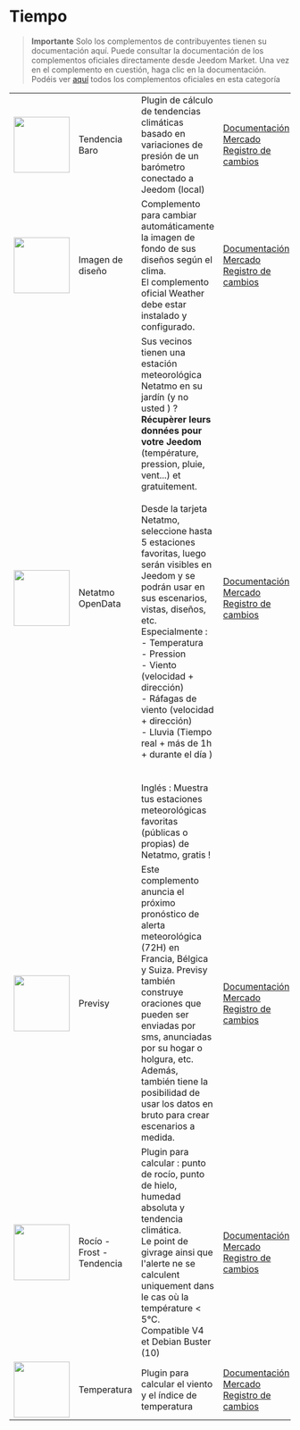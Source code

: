
# Tiempo


>**Importante**
>Solo los complementos de contribuyentes tienen su documentación aquí. Puede consultar la documentación de los complementos oficiales directamente desde Jeedom Market. Una vez en el complemento en cuestión, haga clic en la documentación.
>Podéis ver [aquí](https://market.jeedom.com/index.php?v=d&p=market&type=plugin&categorie=weather) todos los complementos oficiales en esta categoría


| | | | |
|--- | --- | --- | ---|
|<img src="baro/baro_icon.png" class="pluginLogo" width="100" />|Tendencia Baro|Plugin de cálculo de tendencias climáticas basado en variaciones de presión de un barómetro conectado a Jeedom (local)|[Documentación](https://odolc.github.io/Baro/es_ES/)<br/>[Mercado](https://market.jeedom.com/index.php?v=d&p=market_display&id=2405)<br/>[Registro de cambios](https://odolc.github.io/Baro/es_ES/changelog)|
|<img src="designImgSwitch/designImgSwitch_icon.png" class="pluginLogo" width="100" />|Imagen de diseño|Complemento para cambiar automáticamente la imagen de fondo de sus diseños según el clima.<br/>El complemento oficial Weather debe estar instalado y configurado.|[Documentación](https://mips2648.github.io/jeedom-plugins-docs/designImgSwitch/es_ES/)<br/>[Mercado](https://market.jeedom.com/index.php?v=d&p=market_display&id=3819)<br/>[Registro de cambios](https://mips2648.github.io/jeedom-plugins-docs/designImgSwitch/es_ES/changelog)|
|<img src="netatmoPublicData/netatmoPublicData_icon.png" class="pluginLogo" width="100" />|Netatmo OpenData|Sus vecinos tienen una estación meteorológica Netatmo en su jardín (y no usted ) ? <br><strong>Récupèrer leurs données pour votre Jeedom</strong> (température, pression, pluie, vent...) et gratuitement. <br><br>Desde la tarjeta Netatmo, seleccione hasta 5 estaciones favoritas, luego serán visibles en Jeedom y se podrán usar en sus escenarios, vistas, diseños, etc.  Especialmente :<br>- Temperatura<br>- Pression<br>- Viento (velocidad + dirección)<br>- Ráfagas de viento (velocidad + dirección)<br>- Lluvia (Tiempo real + más de 1h + durante el día )<br><br><br>Inglés : Muestra tus estaciones meteorológicas favoritas (públicas o propias) de Netatmo, gratis !|[Documentación](https://jim005.github.io/jeedom-netatmoPublicData/es_ES/)<br/>[Mercado](https://market.jeedom.com/index.php?v=d&p=market_display&id=4008)<br/>[Registro de cambios](https://jim005.github.io/jeedom-netatmoPublicData/es_ES/changelog)|
|<img src="previsy/previsy_icon.png" class="pluginLogo" width="100" />|Previsy|Este complemento anuncia el próximo pronóstico de alerta meteorológica (72H) en Francia, Bélgica y Suiza. Previsy también construye oraciones que pueden ser enviadas por sms, anunciadas por su hogar o holgura, etc. Además, también tiene la posibilidad de usar los datos en bruto para crear escenarios a medida.|[Documentación](https://ynats.github.io/jeedom-plugin-previsy/es_ES/)<br/>[Mercado](https://market.jeedom.com/index.php?v=d&p=market_display&id=4016)<br/>[Registro de cambios](https://ynats.github.io/jeedom-plugin-previsy/es_ES/changelog)|
|<img src="rosee/rosee_icon.png" class="pluginLogo" width="100" />|Rocío - Frost - Tendencia|Plugin para calcular : punto de rocío, punto de hielo, humedad absoluta y tendencia climática. <BR/>Le point de givrage ainsi que l'alerte ne se calculent uniquement dans le cas où la température < 5°C. <BR />Compatible V4 et Debian Buster (10)|[Documentación](https://jealg.github.io/documentation/plugin-rosee/es_ES/)<br/>[Mercado](https://market.jeedom.com/index.php?v=d&p=market_display&id=1653)<br/>[Registro de cambios](https://jealg.github.io/documentation/plugin-rosee/es_ES/changelog)|
|<img src="temperature/temperature_icon.png" class="pluginLogo" width="100" />|Temperatura|Plugin para calcular el viento y el índice de temperatura|[Documentación](https://odolc.github.io/Temperature/es_ES/)<br/>[Mercado](https://market.jeedom.com/index.php?v=d&p=market_display&id=2778)<br/>[Registro de cambios](https://odolc.github.io/Temperature/es_ES/changelog)|
